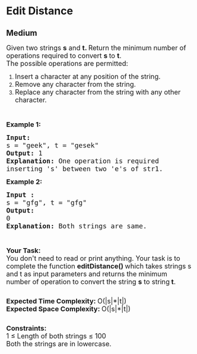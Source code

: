 # Edit Distance
## Medium 
<div class="problem-statement" style="user-select: auto;">
                <p style="user-select: auto;"></p><p style="user-select: auto;"><span style="font-size: 18px; user-select: auto;">Given two strings <strong style="user-select: auto;">s</strong>&nbsp;and <strong style="user-select: auto;">t. </strong>Return the minimum number of operations required to convert <strong style="user-select: auto;">s&nbsp;</strong>to <strong style="user-select: auto;">t</strong>.<br style="user-select: auto;">
The possible operations are permitted:</span></p>

<ol style="user-select: auto;">
	<li style="user-select: auto;"><span style="font-size: 18px; user-select: auto;">Insert a character at any position of the string.</span></li>
	<li style="user-select: auto;"><span style="font-size: 18px; user-select: auto;">Remove any character from the string.</span></li>
	<li style="user-select: auto;"><span style="font-size: 18px; user-select: auto;">Replace any character from the string with any other character.</span></li>
</ol>

<p style="user-select: auto;">&nbsp;</p>

<p style="user-select: auto;"><span style="font-size: 18px; user-select: auto;"><strong style="user-select: auto;">Example 1:</strong></span></p>

<pre style="user-select: auto;"><span style="font-size: 18px; user-select: auto;"><strong style="user-select: auto;">Input: </strong>
s = "geek", t = "gesek"
<strong style="user-select: auto;">Output:</strong>&nbsp;1
<strong style="user-select: auto;">Explanation: </strong>One operation is required 
inserting 's' between two 'e's of str1.</span>
</pre>

<p style="user-select: auto;"><span style="font-size: 18px; user-select: auto;"><strong style="user-select: auto;">Example 2:</strong></span></p>

<pre style="user-select: auto;"><span style="font-size: 18px; user-select: auto;"><strong style="user-select: auto;">Input : </strong>
s = "gfg", t = "gfg"
<strong style="user-select: auto;">Output: </strong>
0
<strong style="user-select: auto;">Explanation: </strong>Both strings are same.</span>
</pre>

<p style="user-select: auto;">&nbsp;</p>

<p style="user-select: auto;"><span style="font-size: 18px; user-select: auto;"><strong style="user-select: auto;">Your Task:</strong><br style="user-select: auto;">
You don't need to read or&nbsp;print anything. Your task is to complete the function <strong style="user-select: auto;">editDistance()&nbsp;</strong>which takes strings s and t as input parameters and returns the minimum number of operation to convert the string&nbsp;<strong style="user-select: auto;">s</strong>&nbsp;to&nbsp;string<strong style="user-select: auto;">&nbsp;</strong><strong style="user-select: auto;">t</strong>.&nbsp;</span></p>

<p style="user-select: auto;"><br style="user-select: auto;">
<span style="font-size: 18px; user-select: auto;"><strong style="user-select: auto;">Expected Time Complexity:&nbsp;</strong>O(|s|*|t|)<br style="user-select: auto;">
<strong style="user-select: auto;">Expected Space Complexity:&nbsp;</strong>O(|s|*|t|)</span></p>

<p style="user-select: auto;"><br style="user-select: auto;">
<span style="font-size: 18px; user-select: auto;"><strong style="user-select: auto;">Constraints:</strong><br style="user-select: auto;">
1 ≤ Length of both strings ≤ 100<br style="user-select: auto;">
Both&nbsp;the strings are in&nbsp;lowercase.</span></p>
 <p style="user-select: auto;"></p>
            </div>